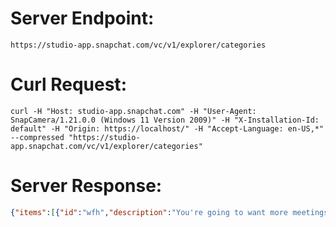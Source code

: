 # Server Endpoint: 
    https://studio-app.snapchat.com/vc/v1/explorer/categories

# Curl Request: 
    curl -H "Host: studio-app.snapchat.com" -H "User-Agent: SnapCamera/1.21.0.0 (Windows 11 Version 2009)" -H "X-Installation-Id: default" -H "Origin: https://localhost/" -H "Accept-Language: en-US,*" --compressed "https://studio-app.snapchat.com/vc/v1/explorer/categories"

# Server Response:
```json
{"items":[{"id":"wfh","description":"You're going to want more meetings","title":"Work & Study from Home","lens_count":31,"thumbnails":{"primary":"https://storage.googleapis.com/snap-camera-categories-media/WnSFH%20(1).png"},"labels":{"secondary":"New"},"author":{}},{"id":"color_effect","description":"Winter is here","title":"Winter❄️","lens_count":31,"thumbnails":{"primary":"https://storage.googleapis.com/snap-camera-categories-media/Winter.png"},"labels":{"secondary":"New"},"author":{}},{"id":"funny","description":"Laughter guaranteed!","title":"Funny","lens_count":32,"thumbnails":{"primary":"https://storage.googleapis.com/snap-camera-categories-media/funny_05%20(1).png"},"labels":{"secondary":"New"},"author":{}},{"id":"gaming","description":"It's time to try new style!","title":"Makeup","lens_count":31,"thumbnails":{"primary":"https://storage.googleapis.com/snap-camera-categories-media/Makeup_3%20(1).png"},"labels":{"secondary":"New"},"author":{}},{"id":"cute","description":"Cuteness overload! 🌈🌟🔥","title":"Cute","lens_count":31,"thumbnails":{"primary":"https://storage.googleapis.com/snap-camera-categories-media/cute_07.png"},"labels":{"secondary":"New"},"author":{}},{"id":"character","description":"Enjoy new backgrounds","title":"Backgrounds","lens_count":22,"thumbnails":{"primary":"https://storage.googleapis.com/snap-camera-categories-media/BG_2.png"},"labels":{"secondary":"New"},"author":{}}]}```